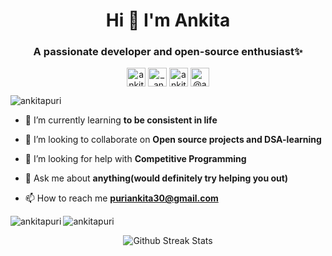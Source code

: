 <h1 align="center">Hi 👋 I'm Ankita</h1>
<h3 align="center">A passionate developer and open-source enthusiast✨</h3>

<p align="center">
<a href="https://linkedin.com/in/ankita-puri-2702ab190" target="blank"><img align="center" src="https://cdn.jsdelivr.net/npm/simple-icons@3.0.1/icons/linkedin.svg" alt="ankita-puri-2702ab190" height="30" width="30" /></a>
<a href="https://instagram.com/_.ankita_.01" target="blank"><img align="center" src="https://cdn.jsdelivr.net/npm/simple-icons@3.0.1/icons/instagram.svg" alt="_.ankita_.01" height="30" width="30" /></a>
<a href="https://www.hackerrank.com/ankita_05" target="blank"><img align="center" src="https://cdn.jsdelivr.net/npm/simple-icons@3.0.1/icons/hackerrank.svg" alt="ankita_05" height="30" width="30" /></a>
  <a href="https://medium.com/@ankitapuri10" target="blank"><img align="center" src="https://cdn.jsdelivr.net/npm/simple-icons@3.0.1/icons/medium.svg" alt="@ankitapuri10" height="30" width="30" /></a>
</p>


<p align="left"> <img src="https://komarev.com/ghpvc/?username=ankitapuri" alt="ankitapuri" /> </p>


- 🌱 I’m currently learning **to be consistent in life**

- 👯 I’m looking to collaborate on **Open source projects and DSA-learning**

- 🤝 I’m looking for help with **Competitive Programming**

- 💬 Ask me about **anything(would definitely try helping you out)**

- 📫 How to reach me **puriankita30@gmail.com**

<!--<p align="left"><img src="https://www.vectorlogo.zone/logos/gnu_bash/gnu_bash-icon.svg" alt="bash" width="40" height="40"/> <img src="https://devicons.github.io/devicon/devicon.git/icons/bootstrap/bootstrap-plain.svg" alt="bootstrap" width="40" height="40"/> <img src="https://devicons.github.io/devicon/devicon.git/icons/c/c-original.svg" alt="c" width="40" height="40"/> <img src="https://devicons.github.io/devicon/devicon.git/icons/cplusplus/cplusplus-original.svg" alt="cplusplus" width="40" height="40"/> <img src="https://devicons.github.io/devicon/devicon.git/icons/css3/css3-original-wordmark.svg" alt="css3" width="40" height="40"/> <img src="https://www.vectorlogo.zone/logos/git-scm/git-scm-icon.svg" alt="git" width="40" height="40"/> <img src="https://devicons.github.io/devicon/devicon.git/icons/html5/html5-original-wordmark.svg" alt="html5" width="40" height="40"/> <img src="https://www.vectorlogo.zone/logos/adobe_illustrator/adobe_illustrator-icon.svg" alt="illustrator" width="40" height="40"/> <img src="https://devicons.github.io/devicon/devicon.git/icons/javascript/javascript-original.svg" alt="javascript" width="40" height="40"/> <img src="https://devicons.github.io/devicon/devicon.git/icons/linux/linux-original.svg" alt="linux" width="40" height="40"/> <img src="https://devicons.github.io/devicon/devicon.git/icons/postgresql/postgresql-original-wordmark.svg" alt="postgresql" width="40" height="40"/> <img src="https://devicons.github.io/devicon/devicon.git/icons/python/python-original.svg" alt="python" width="40" height="40"/></p>-->


<p><img align="left" src="https://github-readme-stats.vercel.app/api/top-langs/?username=ankitapuri&layout=compact&theme=radical" alt="ankitapuri" /></p>

  <img align="center" src="https://github-readme-stats.vercel.app/api?username=ankitapuri&show_icons=true&theme=radical" alt="ankitapuri" />


<p align="center">

<img src="https://github-readme-streak-stats.herokuapp.com/?user=ankitapuri" alt="Github Streak Stats">
</p>

<!--<p align="center"> <img src="https://github-readme-stats.vercel.app/api?username=ankitapuri&show_icons=true" alt="ankitapuri" />-->

<!--[![Top Langs](https://github-readme-stats.vercel.app/api/top-langs/?
username=ankitapuri&show_icons=true&title_color=fff&icon_color=79ff97&text_color=ff0033&bg_color=151515)](https://github.com/ankitapuri?tab=repositories)-->
